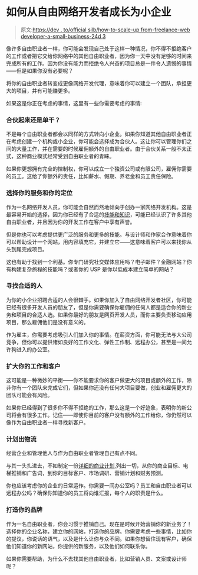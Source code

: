 # 如何从自由网络开发者成长为小企业

> 原文:[https://dev . to/official silb/how-to-scale-up from-freelance-web developer-a-small-business-24d 3](https://dev.to/officialsilb/how-to-scale-up-from-freelance-web-developer-to-a-small-business-24d3)

像许多自由职业者一样，你可能会发现自己处于这样一种情况，你不得不拒绝客户的工作或者把它交给你网络中的其他自由职业者，因为你一天中没有足够的时间来完成所有的工作。因为你没有能力而拒绝令人兴奋的项目总是一件令人遗憾的事情——但是如果你没有必要呢？

将你的自由职业者转变成更像网络开发代理，意味着你可以建立一个团队，承担更大的项目，并有可能赚更多。

如果这是你正在考虑的事情，这里有一些你需要考虑的事情:

### [](#partner-up-or-go-it-alone)合伙起来还是单干？

不是每个自由职业者都会以同样的方式转向小企业。如果你知道其他自由职业者正在考虑创建一个机构或小企业，你可能会选择成为合伙人。这让你可以管理你们之间的大量工作，并在需要的时候雇佣额外的自由职业者。由于合伙关系一般不太正式，这种商业模式经常受到自由职业者的青睐。

如果你更想拥有完全的控制权，你可以成立一个独资公司或有限公司，雇佣你需要的员工。这给了你额外的责任，比如薪水、假期、养老金和员工责任保险。

### 选择你的服务和你的定位

作为一名网络开发人员，你可能会自然而然地倾向于创办一家网络开发机构。这是最容易开始的选择，因为你已经有了合适的[技能和知识](https://www.forbes.com/sites/denispinsky/2018/02/12/website-design-standards/#7c27f56f54ff)，可能已经认识了许多其他自由职业者，并且因为你的开发工作在客户中享有声誉。

但是你也可以考虑提供更广泛的服务和更多的技能。与设计师和作家合作意味着你可以帮助设计一个网站，用内容填充它，并建立它——这意味着客户可以来找你从头到尾完成项目。

这也有助于找到一个利基。你专门研究社交媒体应用吗？电子邮件？金融网站？你有构建复杂旅程的技能吗？或者你的 USP 是你以低成本建立简单的网站？

### [](#finding-the-right-people)寻找合适的人

为你的小企业招聘合适的人会很棘手。如果你加入了自由网络开发者社区，你可能已经有很多开发人员的朋友了，但是你需要确保你雇佣的任何人都是适合你的新业务和项目的合适人选。如果你最好的朋友是网页开发人员，而你主要负责移动应用项目，那么雇佣他们是没有意义的。

作为雇主，你需要考虑吸引人们加入你的事情。在薪资方面，你可能无法与大公司竞争，但你可以提供诸如良好的工作文化、弹性工作制、远程办公，甚至是一间允许狗进入的办公室。

### [](#scale-up-your-work-and-your-clients)扩大你的工作和客户

这可能是一种微妙的平衡——你不能要求你的客户做更大的项目或额外的工作，除非你有一个团队来完成它们，但如果你还没有任何大项目要做，创业和雇佣更大的团队可能会有风险。

如果你已经得到了很多你不得不拒绝的工作，那么这是一个好迹象，表明你的新公司将会有很多工作。记住——即使你目前的客户没有额外的工作给你，你仍然可以像作为自由职业者一样寻找新客户。

### [](#plan-out-the-logistics)计划出物流

经营企业和管理他人与作为自由职业者管理自己有点不同。

与其一头扎进去，不如制定一份[详细的商业计划](https://www.princes-trust.org.uk/help-for-young-people/tools-resources/business-tools/business-plans),列出一切，从你的商业目标、电梯推销和广告词，到你的目标客户、市场调研、营销计划和财务预测。

你也应该考虑你的企业的日常运作。你需要一间办公室吗？员工和自由职业者可以远程办公吗？确保你知道你的员工将向谁汇报，每个人的职责是什么。

### [](#build-your-brand)打造你的品牌

作为一名自由职业者，你会习惯于推销自己。现在是时候开始营销你的新业务了！选择你的企业名称，建立你的网站，打造你的品牌。你需要考虑一些事情，比如你的提议，你说话的语气，以及是什么让你与众不同。如果你想留住现有客户，确保他们知道你的新网站，你提供的新服务，以及他们如何联系你。

如果你需要帮助，为什么不去找其他自由职业者，比如营销人员、文案或设计师呢？